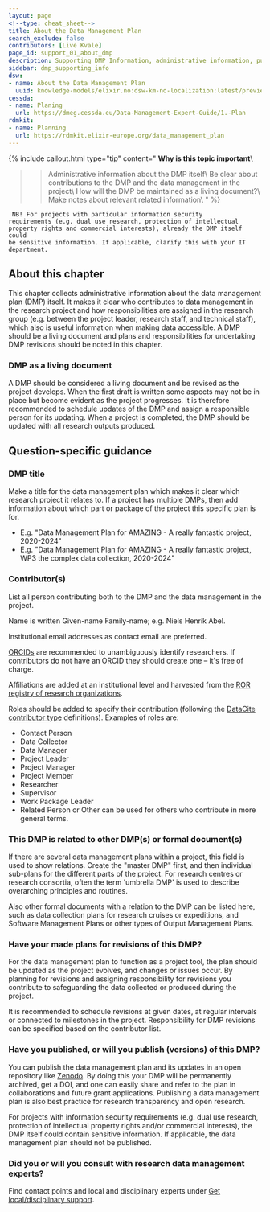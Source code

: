 ```yaml
---
layout: page
<!--type: cheat_sheet-->
title: About the Data Management Plan
search_exclude: false
contributors: [Live Kvale]
page_id: support_01_about_dmp
description: Supporting DMP Information, administrative information, publish dmp, dmp publication, manage dmp, living document
sidebar: dmp_supporting_info
dsw:
- name: About the Data Management Plan
  uuid: knowledge-models/elixir.no:dsw-km-no-localization:latest/preview?questionUuid=7ed9939b-b85c-48bf-87f5-2aa081bb5267
cessda:
- name: Planing
  url: https://dmeg.cessda.eu/Data-Management-Expert-Guide/1.-Plan
rdmkit:
- name: Planning
  url: https://rdmkit.elixir-europe.org/data_management_plan
---
```


{% include callout.html type="tip" content="
**Why is this topic important**\\
>> Administrative information about the DMP itself\\
>> Be clear about contributions to the DMP and the data management in the project\\
>> How will the DMP be maintained as a living document?\\
>> Make notes about relevant related information\\
" %}

<code> NB! For projects with particular information security requirements (e.g. dual use research, protection of intellectual property rights and commercial interests), already the DMP itself could be sensitive information. If applicable, clarify this with your IT department.</code>

## About this chapter
This chapter collects administrative information about the data management plan (DMP) itself. It makes it clear who contributes to data management in the research project and how responsibilities are assigned in the research group (e.g. between the project leader, research staff, and technical staff), which also is useful information when making data accessible. A DMP should be a living document and plans and responsibilities for undertaking DMP revisions should be noted in this chapter.

### DMP as a living document
A DMP should be considered a living document and be revised as the project develops. When the first draft is written some aspects may not be in place but become evident as the project progresses. It is therefore recommended to schedule updates of the DMP and assign a responsible person for its updating. When a project is completed, the DMP should be updated with all research outputs produced.


## Question-specific guidance

### DMP title
Make a title for the data management plan which makes it clear which research project it relates to. If a project has multiple DMPs, then add information about which part or package of the project this specific plan is for.
* E.g. "Data Management Plan for AMAZING - A really fantastic project, 2020-2024"
* E.g. "Data Management Plan for AMAZING - A really fantastic project, WP3 the complex data collection, 2020-2024"

### Contributor(s)
List all person contributing both to the DMP and the data management in the project.

Name is written Given-name Family-name; e.g. Niels Henrik Abel.

Institutional email addresses as contact email are preferred.

[ORCIDs](https://orcid.org/) are recommended to unambiguously identify researchers. If contributors do not have an ORCID they should create one – it's free of charge.

Affiliations are added at an institutional level and harvested from the [ROR registry of research organizations](https://ror.org/).

Roles should be added to specify their contribution (following the [DataCite contributor type](https://datacite-metadata-schema.readthedocs.io/en/4.5/appendices/appendix-1/contributorType/ "2024-09-09") definitions). Examples of roles are: 
* Contact Person 
* Data Collector 
* Data Manager  
* Project Leader 
* Project Manager 
* Project Member 
* Researcher 
* Supervisor 
* Work Package Leader
* Related Person or Other can be used for others who contribute in more general terms.

### This DMP is related to other DMP(s) or formal document(s)
If there are several data management plans within a project, this field is used to show relations. Create the "master DMP" first, and then individual sub-plans for the different parts of the project. For research centres or research consortia, often the term 'umbrella DMP' is used to describe overarching principles and routines.

Also other formal documents with a relation to the DMP can be listed here, such as data collection plans for research cruises or expeditions, and Software Management Plans or other types of Output Management Plans.

### Have your made plans for revisions of this DMP?
For the data management plan to function as a project tool, the plan should be updated as the project evolves, and changes or issues occur. By planning for revisions and assigning responsibility for revisions you contribute to safeguarding the data collected or produced during the project.

It is recommended to schedule revisions at given dates, at regular intervals or connected to milestones in the project.
Responsibility for DMP revisions can be specified based on the contributor list.

### Have you published, or will you publish (versions) of this DMP?
You can publish the data management plan and its updates in an open repository like [Zenodo](https://zenodo.org/). By doing this your DMP will be permanently archived, get a DOI, and one can easily share and refer to the plan in collaborations and future grant applications. Publishing a data management plan is also best practice for research transparency and open research.

For projects with information security requirements (e.g. dual use research, protection of intellectual property rights and/or commercial interests), the DMP itself could contain sensitive information. If applicable, the data management plan should not be published.

### Did you or will you consult with research data management experts?
Find contact points and local and disciplinary experts under [Get local/disciplinary support](/pages/support_00_local_disc).
